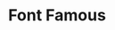 ---
codehost: https://github.com/jsdelivr/fontfamous.github.io
logohandle: fontfamous
sort: fontfamous
title: Font Famous
twitter: https://x.com/FontFamous
website: https://fontfamous.com/
---